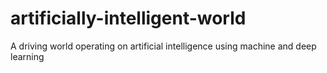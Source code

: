 # artificially-intelligent-world
A driving world operating on artificial intelligence using machine and deep learning
